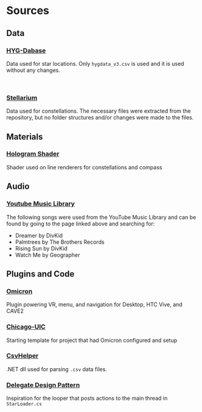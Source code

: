 # Sources
## Data
### <a href="https://github.com/astronexus/HYG-Database">HYG-Dabase</a>
Data used for star locations. Only `hygdata_v3.csv` is used and it is used without any changes.

<br/>

### <a href="https://github.com/Stellarium/stellarium/tree/master/skycultures/">Stellarium</a>
Data used for constellations. The necessary files were extracted from the repository, but no folder structures and/or changes were made to the files.

## Materials
### <a href="https://github.com/andydbc/HologramShader">Hologram Shader</a>
Shader used on line renderers for constellations and compass

## Audio
### <a href="https://www.youtube.com/audiolibrary/music">Youtube Music Library</a>
The following songs were used from the YouTube Music Library and can be found by going to the page linked above and searching for:
 - Dreamer by DivKid
 - Palmtrees by The Brothers Records
 - Rising Sun by DivKid
 - Watch Me by Geographer


## Plugins and Code
### <a href="https://github.com/uic-evl/omicron-unity">Omicron</a>
Plugin powering VR, menu, and navigation for Desktop, HTC Vive, and CAVE2 

### <a href="http://www.evl.uic.edu/aej/528/Chicago-UIC.zip">Chicago-UIC</a>
Starting template for project that had Omicron configured and setup

### <a href="https://joshclose.github.io/CsvHelper/">CsvHelper</a>
.NET dll used for parsing `.csv` data files. 

### <a href="https://answers.unity.com/questions/305882/how-do-i-invoke-functions-on-the-main-thread.html">Delegate Design Pattern</a>
Inspiration for the looper that posts actions to the main thread in `StarLoader.cs`